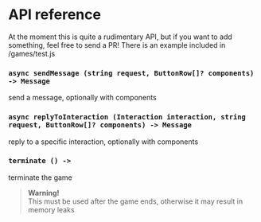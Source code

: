 # API reference  
At the moment this is quite a rudimentary API, but if you want to add something, feel free to send a PR! There is an example included in /games/test.js

### `async sendMessage (string request, ButtonRow[]? components) -> Message`  
send a message, optionally with components

### `async replyToInteraction (Interaction interaction, string request, ButtonRow[]? components) -> Message`  
reply to a specific interaction, optionally with components

### `terminate () -> `  
terminate the game
> **Warning!**  
> This must be used after the game ends, otherwise it may result in memory leaks